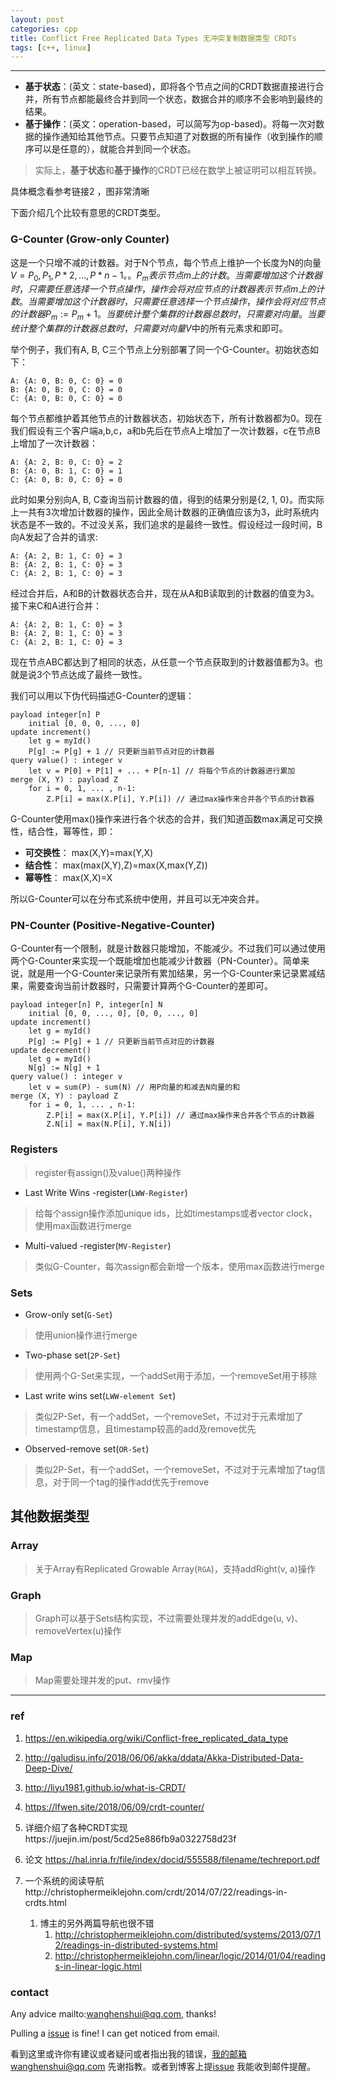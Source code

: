 ```yaml
---
layout: post
categories: cpp
title: Conflict Free Replicated Data Types 无冲突复制数据类型 CRDTs
tags: [c++, linux]
---
```


  

---

- **基于状态**：(英文：state-based)，即将各个节点之间的CRDT数据直接进行合并，所有节点都能最终合并到同一个状态，数据合并的顺序不会影响到最终的结果。
- **基于操作**：(英文：operation-based，可以简写为op-based)。将每一次对数据的操作通知给其他节点。只要节点知道了对数据的所有操作（收到操作的顺序可以是任意的），就能合并到同一个状态。

> 实际上，**基于状态**和**基于操作**的CRDT已经在数学上被证明可以相互转换。

具体概念看参考链接2 ，图非常清晰



下面介绍几个比较有意思的CRDT类型。

### G-Counter (Grow-only Counter)

这是一个只增不减的计数器。对于N个节点，每个节点上维护一个长度为N的向量$V={P_0, P_1, P*2, …, P*{n-1}}。。P_m表示节点m上的计数。当需要增加这个计数器时，只需要任意选择一个节点操作，操作会将对应节点的计数器表示节点m上的计数。当需要增加这个计数器时，只需要任意选择一个节点操作，操作会将对应节点的计数器P_m := P_m + 1。当要统计整个集群的计数器总数时，只需要对向量。当要统计整个集群的计数器总数时，只需要对向量V$中的所有元素求和即可。

举个例子，我们有A, B, C三个节点上分别部署了同一个G-Counter。初始状态如下：

```
A: {A: 0, B: 0, C: 0} = 0
B: {A: 0, B: 0, C: 0} = 0
C: {A: 0, B: 0, C: 0} = 0
```



每个节点都维护着其他节点的计数器状态，初始状态下，所有计数器都为0。现在我们假设有三个客户端a,b,c，a和b先后在节点A上增加了一次计数器，c在节点B上增加了一次计数器：

```
A: {A: 2, B: 0, C: 0} = 2
B: {A: 0, B: 1, C: 0} = 1
C: {A: 0, B: 0, C: 0} = 0
```



此时如果分别向A, B, C查询当前计数器的值，得到的结果分别是{2, 1, 0}。而实际上一共有3次增加计数器的操作，因此全局计数器的正确值应该为3，此时系统内状态是不一致的。不过没关系，我们追求的是最终一致性。假设经过一段时间，B向A发起了合并的请求:

```
A: {A: 2, B: 1, C: 0} = 3
B: {A: 2, B: 1, C: 0} = 3
C: {A: 2, B: 1, C: 0} = 3
```



经过合并后，A和B的计数器状态合并，现在从A和B读取到的计数器的值变为3。接下来C和A进行合并：

```
A: {A: 2, B: 1, C: 0} = 3
B: {A: 2, B: 1, C: 0} = 3
C: {A: 2, B: 1, C: 0} = 3
```



现在节点ABC都达到了相同的状态，从任意一个节点获取到的计数器值都为3。也就是说3个节点达成了最终一致性。

我们可以用以下伪代码描述G-Counter的逻辑：

```
payload integer[n] P
	initial [0, 0, 0, ..., 0]
update increment()
	let g = myId()
	P[g] := P[g] + 1 // 只更新当前节点对应的计数器
query value() : integer v
	let v = P[0] + P[1] + ... + P[n-1] // 将每个节点的计数器进行累加
merge (X, Y) : payload Z
	for i = 0, 1, ... , n-1:
		Z.P[i] = max(X.P[i], Y.P[i]) // 通过max操作来合并各个节点的计数器
```

G-Counter使用max()操作来进行各个状态的合并，我们知道函数max满足可交换性，结合性，幂等性，即：

- **可交换性**： max(X,Y)=max(Y,X)
- **结合性**： max(max(X,Y),Z)=max(X,max(Y,Z))
- **幂等性**： max(X,X)=X

所以G-Counter可以在分布式系统中使用，并且可以无冲突合并。

### PN-Counter (Positive-Negative-Counter)

G-Counter有一个限制，就是计数器只能增加，不能减少。不过我们可以通过使用两个G-Counter来实现一个既能增加也能减少计数器（PN-Counter）。简单来说，就是用一个G-Counter来记录所有累加结果，另一个G-Counter来记录累减结果，需要查询当前计数器时，只需要计算两个G-Counter的差即可。

```
payload integer[n] P, integer[n] N
	initial [0, 0, ..., 0], [0, 0, ..., 0]
update increment()
	let g = myId()
	P[g] := P[g] + 1 // 只更新当前节点对应的计数器
update decrement()
	let g = myId()
	N[g] := N[g] + 1
query value() : integer v
	let v = sum(P) - sum(N) // 用P向量的和减去N向量的和
merge (X, Y) : payload Z
	for i = 0, 1, ... , n-1:
		Z.P[i] = max(X.P[i], Y.P[i]) // 通过max操作来合并各个节点的计数器
		Z.N[i] = max(N.P[i], Y.N[i])
```



### Registers

> register有assign()及value()两种操作

- Last Write Wins -register(`LWW-Register`)

> 给每个assign操作添加unique ids，比如timestamps或者vector clock，使用max函数进行merge

- Multi-valued -register(`MV-Register`)

> 类似G-Counter，每次assign都会新增一个版本，使用max函数进行merge

### Sets

- Grow-only set(`G-Set`)

> 使用union操作进行merge

- Two-phase set(`2P-Set`)

> 使用两个G-Set来实现，一个addSet用于添加，一个removeSet用于移除

- Last write wins set(`LWW-element Set`)

> 类似2P-Set，有一个addSet，一个removeSet，不过对于元素增加了timestamp信息，且timestamp较高的add及remove优先

- Observed-remove set(`OR-Set`)

> 类似2P-Set，有一个addSet，一个removeSet，不过对于元素增加了tag信息，对于同一个tag的操作add优先于remove

## 其他数据类型

### Array

> 关于Array有Replicated Growable Array(`RGA`)，支持addRight(v, a)操作

### Graph

> Graph可以基于Sets结构实现，不过需要处理并发的addEdge(u, v)、removeVertex(u)操作

### Map

> Map需要处理并发的put、rmv操作



----

### ref

1. https://en.wikipedia.org/wiki/Conflict-free_replicated_data_type

2. http://galudisu.info/2018/06/06/akka/ddata/Akka-Distributed-Data-Deep-Dive/

3. http://liyu1981.github.io/what-is-CRDT/

4. https://lfwen.site/2018/06/09/crdt-counter/

5. 详细介绍了各种CRDT实现https://juejin.im/post/5cd25e886fb9a0322758d23f

6. 论文 https://hal.inria.fr/file/index/docid/555588/filename/techreport.pdf

7. 一个系统的阅读导航http://christophermeiklejohn.com/crdt/2014/07/22/readings-in-crdts.html

   1. 博主的另外两篇导航也很不错
      1. http://christophermeiklejohn.com/distributed/systems/2013/07/12/readings-in-distributed-systems.html
      2. http://christophermeiklejohn.com/linear/logic/2014/01/04/readings-in-linear-logic.html

   

### contact

Any advice mailto:wanghenshui@qq.com, thanks! 

Pulling a [issue](https://github.com/wanghenshui/wanghenshui.github.io/issues/new) is fine! I can get noticed from email.

看到这里或许你有建议或者疑问或者指出我的错误，我的邮箱wanghenshui@qq.com 先谢指教。或者到博客上提[issue](https://github.com/wanghenshui/wanghenshui.github.io/issues/new) 我能收到邮件提醒。